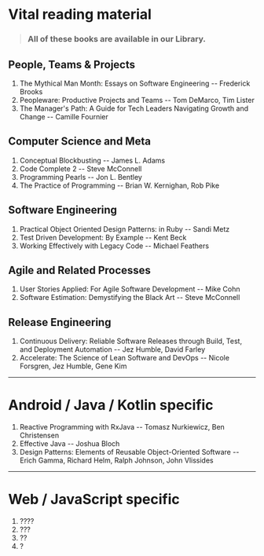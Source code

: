 # Vital reading material

> ### All of these books are available in our Library.

## People, Teams & Projects
1. The Mythical Man Month: Essays on Software Engineering -- Frederick Brooks
1. Peopleware: Productive Projects and Teams -- Tom DeMarco, Tim Lister
1. The Manager's Path: A Guide for Tech Leaders Navigating Growth and Change -- Camille Fournier

## Computer Science and Meta
1. Conceptual Blockbusting -- James L. Adams
1. Code Complete 2 -- Steve McConnell
1. Programming Pearls -- Jon L. Bentley
1. The Practice of Programming -- Brian W. Kernighan, Rob Pike

## Software Engineering
1. Practical Object Oriented Design Patterns: in Ruby -- Sandi Metz
1. Test Driven Development: By Example -- Kent Beck
1. Working Effectively with Legacy Code -- Michael Feathers

## Agile and Related Processes
1. User Stories Applied: For Agile Software Development -- Mike Cohn
1. Software Estimation: Demystifying the Black Art -- Steve McConnell

## Release Engineering 
1. Continuous Delivery: Reliable Software Releases through Build, Test, and Deployment Automation -- Jez Humble, David Farley
1. Accelerate: The Science of Lean Software and DevOps -- Nicole Forsgren, Jez Humble, Gene Kim

----

# Android / Java / Kotlin specific

1. Reactive Programming with RxJava -- Tomasz Nurkiewicz, Ben Christensen 
1. Effective Java -- Joshua Bloch
1. Design Patterns: Elements of Reusable Object-Oriented Software -- Erich Gamma, Richard Helm, Ralph Johnson, John Vlissides

----

# Web / JavaScript specific

1. ????
1. ???
1. ??
1. ?

